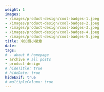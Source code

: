 ```yaml
---
weight: 1
images:
- /images/product-design/cool-badges-1.jpeg
- /images/product-design/cool-badges-2.jpeg
- /images/product-design/cool-badges-3.jpeg
- /images/product-design/cool-badges-4.jpeg
- /images/product-design/cool-badges-5.jpeg
title: 冷知識小徽章
date: 
tags:
# - about # homepage
- archive # all posts
- product-design
# hideTitle: true
# hideDate: true
hideExif: true
# multipleColumn: true
---
```

